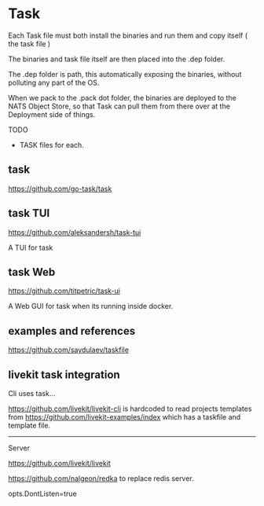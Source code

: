 # Task

Each Task file must both install the binaries and run them and copy itself ( the task file )

The binaries and task file itself are then placed into the .dep folder.

The .dep folder is path, this automatically exposing the binaries, without polluting any part of the OS.

When we pack to the .pack dot folder, the binaries are deployed to the NATS Object Store, so that Task can pull them from there over at the Deployment side of things.  


TODO

- TASK files for each.

## task

https://github.com/go-task/task

## task TUI 

https://github.com/aleksandersh/task-tui

A TUI for task

## task Web

https://github.com/titpetric/task-ui

A Web GUI for task when its running inside docker.

## examples and references

https://github.com/saydulaev/taskfile 

## livekit task integration

Cli uses task...

https://github.com/livekit/livekit-cli is hardcoded to read projects templates from https://github.com/livekit-examples/index which has a taskfile and template file.

---

Server

https://github.com/livekit/livekit

https://github.com/nalgeon/redka to replace redis server.

opts.DontListen=true














